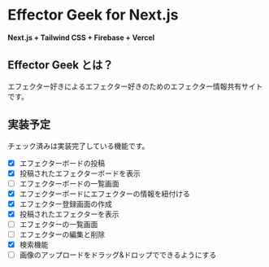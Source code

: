 # Effector Geek for Next.js

**Next.js + Tailwind CSS + Firebase + Vercel**

## Effector Geek とは？
エフェクター好きによるエフェクター好きのためのエフェクター情報共有サイトです。

## 実装予定
チェック済みは実装完了している機能です。

- [x] エフェクターボードの投稿
- [x] 投稿されたエフェクターボードを表示
- [ ] エフェクターボードの一覧画面
- [x] エフェクターボードにエフェクターの情報を紐付ける
- [x] エフェクター登録画面の作成
- [x] 投稿されたエフェクターを表示
- [ ] エフェクターの一覧画面
- [ ] エフェクターの編集と削除
- [x] 検索機能
- [ ] 画像のアップロードをドラッグ&ドロップでできるようにする
